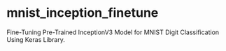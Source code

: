 # mnist_inception_finetune
Fine-Tuning Pre-Trained InceptionV3 Model for MNIST Digit Classification Using Keras Library.
